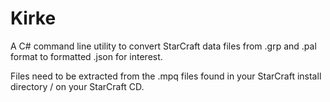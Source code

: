 # Kirke

A C# command line utility to convert StarCraft data files from .grp and .pal format to formatted .json for interest. 

Files need to be extracted from the .mpq files found in your StarCraft install directory / on your StarCraft CD.